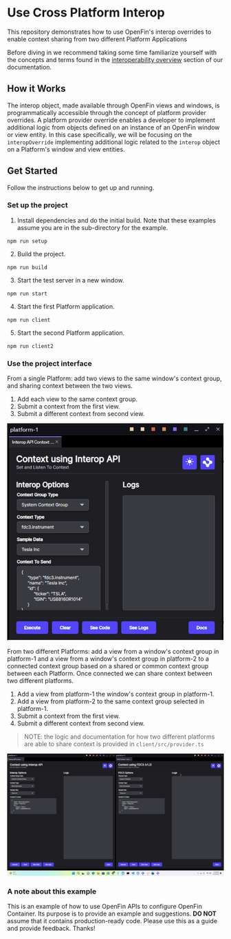 # Use Cross Platform Interop

This repository demonstrates how to use OpenFin's interop overrides to enable context sharing from two different Platform Applications

Before diving in we recommend taking some time familiarize yourself with the concepts and terms found in the [interoperability overview](https://developers.openfin.co/of-docs/docs/interoperability-overview) section of our documentation.

## How it Works

The interop object, made available through OpenFin views and windows, is programmatically accessible through the concept of platform provider overrides. A platform provider override enables a developer to implement additional logic from objects defined on an instance of an OpenFin window or view entity. In this case specifically, we will be focusing on the `interopOverride` implementing additional logic related to the `interop` object on a Platform's window and view entities.

## Get Started

Follow the instructions below to get up and running.

### Set up the project

1. Install dependencies and do the initial build. Note that these examples assume you are in the sub-directory for the example.

```shell
npm run setup
```

2. Build the project.

```shell
npm run build
```

3. Start the test server in a new window.

```shell
npm run start
```

4. Start the first Platform application.

```shell
npm run client
```

5. Start the second Platform application.

```shell
npm run client2
```

### Use the project interface

From a single Platform: add two views to the same window's context group, and sharing context between the two views.

1. Add each view to the same context group.
2. Submit a context from the first view.
3. Submit a different context from second view.

![single platform context sharing](../assets/single-platform-context-sharing.gif)

From two different Platforms: add a view from a window's context group in platform-1 and a view from a window's context group in platform-2 to a connected context group based on a shared or common context group between each Platform. Once connected we can share context between two different platforms.

1. Add a view from platform-1 the window's context group in platform-1.
2. Add a view from platform-2 to the same context group selected in platform-1.
3. Submit a context from the first view.
4. Submit a different context from second view.

> NOTE: the logic and documentation for how two different platforms are able to share context is provided in `client/src/provider.ts`

![multi platform context sharing](../assets/multi-platform-context-sharing.gif)

### A note about this example

This is an example of how to use OpenFin APIs to configure OpenFin Container. Its purpose is to provide an example and suggestions. **DO NOT** assume that it contains production-ready code. Please use this as a guide and provide feedback. Thanks!
